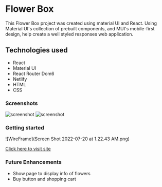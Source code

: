 # Flower Box
This Flower Box project was created using material UI and React. Using Material UI's collection of prebuilt components, and MUI's mobile-first design, help create a well styled responses web application.

## Technologies used
* React 
* Material UI 
* React Router Dom6
* Netlify
* HTML
* CSS



### Screenshots 
![screenshot](https://i.imgur.com/QNXp7x5.png)
![screenshot](https://i.imgur.com/qK0UQBD.png)


### Getting started
![WireFrame](Screen Shot 2022-07-20 at 1.22.43 AM.png)

[Click here to visit site](https://master--lucent-gnome-a9bdf0.netlify.app/) 



### Future Enhancements
* Show page to display info of flowers
* Buy button and shopping cart 


